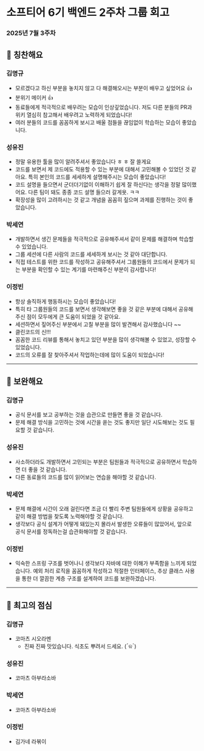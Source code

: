 # 소프티어 6기 백엔드 2주차 그룹 회고

### 2025년 7월 3주차

## 👏 칭찬해요

### 김명규
- 모르겠다고 하신 부분을 놓치지 않고 다 해결해오시는 부분이 배우고 싶었어요 👍
- 분위기 메이커 👍
- 동료들에게 적극적으로 배우려는 모습이 인상깊었습니다. 저도 다른 분들의 PR과 위키 열심히 참고해서 배우려고 노력하게 되었습니다!
- 여러 분들의 코드를 꼼꼼하게 보시고 배울 점들을 끊임없이 학습하는 모습이 좋았습니다.


### 성유진
- 정말 유용한 툴을 많이 알려주셔서 좋았습니다 ㅎ ㅎ 잘 쓸게요 
- 코드를 보면서 제 코드에도 적용할 수 있는 부분에 대해서 고민해볼 수 있었던 것 같아요. 특히 본인의 코드를 세세하게 설명해주시는 모습이 좋았습니다!
- 코드 설명을 들으면서 군더더기없이 이해하기 쉽게 잘 하신다는 생각을 정말 많이했어요. 다른 팀이 돼도 종종 코드 설명 들으러 갈게욧. ㅋㅋ
- 확장성을 많이 고려하시는 것 같고 개념을 꼼꼼히 짚으며 과제를 진행하는 것이 좋았습니다.

### 박세연
- 개발하면서 생긴 문제들을 적극적으로 공유해주셔서 같이 문제를 해결하며 학습할 수 있었습니다.
- 그룹 세션에 다른 사람의 코드를 세세하게 보시는 것 같아 대단합니다.
- 직접 테스트를 위한 코드를 작성하고 공유해주셔서 그룹원들의 코드에서 문제가 되는 부분을 확인할 수 있는 계기를 마련해주신 부분이 감사합니다!

### 이정빈
- 항상 솔직하게 행동하시는 모습이 좋았습니다!
- 특히 타 그룹원들의 코드를 보면서 생각해보면 좋을 것 같은 부분에 대해서 공유해주신 점이 모두에게 큰 도움이 되었을 것 같아요.
- 세션하면서 짚어주신 부분에서 고칠 부분을 많이 발견해서 감사했습니다 ~~
- 클린코드의 신!!!
- 꼼꼼한 코드 리뷰를 통해서 놓치고 있던 부분을 많이 생각해볼 수 있었고, 성장할 수 있었습니다.
- 코드의 오류를 잘 찾아주셔서 작업하는데에 많이 도움이 되었습니다!

---

## 💪 보완해요

### 김명규
- 공식 문서를 보고 공부하는 것을 습관으로 만들면 좋을 것 같습니다.
- 문제 해결 방식을 고민하는 것에 시간을 쏟는 것도 좋지만 일단 시도해보는 것도 필요할 것 같습니다.

### 성유진
- 사소하더라도 개발하면서 고민되는 부분은 팀원들과 적극적으로 공유하면서 학습하면 더 좋을 것 같습니다.
- 다른 동료들의 코드를 많이 읽어보는 연습을 해야할 것 같습니다.

### 박세연
- 문제 해결에 시간이 오래 걸린다면 조금 더 빨리 주변 팀원들에게 상황을 공유하고 같이 해결 방법을 찾도록 노력해야할 것 같습니다.
- 생각보다 공식 설계가 어떻게 돼있는지 몰라서 발생한 오류들이 많았어서, 앞으로 공식 문서를 정독하는걸 습관화해야할 것 같습니다.

### 이정빈
- 익숙한 스프링 구조를 벗어나니 생각보다 자바에 대한 이해가 부족함을 느끼게 되었습니다. 예외 처리 로직을 꼼꼼하게 작성하고 적절한 인터페이스, 추상 클래스 사용을 통한 더 깔끔한 계층 구조를 설계하여 코드를 보완하겠습니다.


---

## 🍚 최고의 점심

### 김명규
- 코마츠 시오라멘
    - 진짜 진짜 맛있습니다. 식초도 뿌려서 드세요. (ॱଳॱ)

### 성유진
- 코마츠 아부라소바

### 박세연
- 코마츠 아부라소바

### 이정빈
- 김가네 라볶이
